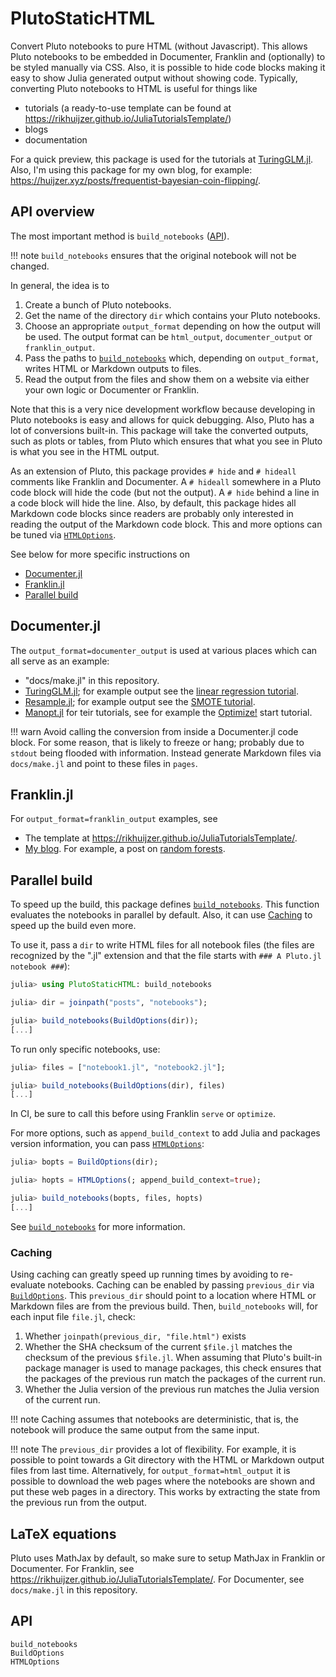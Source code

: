 # PlutoStaticHTML

Convert Pluto notebooks to pure HTML (without Javascript).
This allows Pluto notebooks to be embedded in Documenter, Franklin and (optionally) to be styled manually via CSS.
Also, it is possible to hide code blocks making it easy to show Julia generated output without showing code.
Typically, converting Pluto notebooks to HTML is useful for things like

- tutorials (a ready-to-use template can be found at <https://rikhuijzer.github.io/JuliaTutorialsTemplate/>)
- blogs
- documentation

For a quick preview, this package is used for the tutorials at [TuringGLM.jl](https://turinglang.github.io/TuringGLM.jl/dev/tutorials/linear_regression/).
Also, I'm using this package for my own blog, for example: <https://huijzer.xyz/posts/frequentist-bayesian-coin-flipping/>.

## API overview

The most important method is `build_notebooks` ([API](@ref)).

!!! note
    `build_notebooks` ensures that the original notebook will not be changed.

In general, the idea is to

1. Create a bunch of Pluto notebooks.
1. Get the name of the directory `dir` which contains your Pluto notebooks.
1. Choose an appropriate `output_format` depending on how the output will be used.
    The output format can be `html_output`, `documenter_output` or `franklin_output`.
1. Pass the paths to [`build_notebooks`](@ref) which, depending on `output_format`, writes HTML or Markdown outputs to files.
1. Read the output from the files and show them on a website via either your own logic or Documenter or Franklin.

Note that this is a very nice development workflow because developing in Pluto notebooks is easy and allows for quick debugging.
Also, Pluto has a lot of conversions built-in.
This package will take the converted outputs, such as plots or tables, from Pluto which ensures that what you see in Pluto is what you see in the HTML output.

As an extension of Pluto, this package provides `# hide` and `# hideall` comments like Franklin and Documenter.
A `# hideall` somewhere in a Pluto code block will hide the code (but not the output).
A `# hide` behind a line in a code block will hide the line.
Also, by default, this package hides all Markdown code blocks since readers are probably only interested in reading the output of the Markdown code block.
This and more options can be tuned via [`HTMLOptions`](@ref).

See below for more specific instructions on

- [Documenter.jl](@ref)
- [Franklin.jl](@ref)
- [Parallel build](@ref)

## Documenter.jl

The `output_format=documenter_output` is used at various places which can all serve as an example:

- "docs/make.jl" in this repository.
- [TuringGLM.jl](https://github.com/TuringLang/TuringGLM.jl); for example output see the [linear regression tutorial](https://turinglang.github.io/TuringGLM.jl/dev/tutorials/linear_regression/).
- [Resample.jl](https://github.com/rikhuijzer/Resample.jl); for example output see the [SMOTE tutorial](https://rikhuijzer.github.io/Resample.jl/dev/notebooks/smote/).
- [Manopt.jl](https://manoptjl.org/) for teir tutorials, see for example the [Optimize!](https://manoptjl.org/stable/pluto/Optimize!/) start tutorial.

!!! warn
    Avoid calling the conversion from inside a Documenter.jl code block.
    For some reason, that is likely to freeze or hang; probably due to `stdout` being flooded with information.
    Instead generate Markdown files via `docs/make.jl` and point to these files in `pages`.

## Franklin.jl

For `output_format=franklin_output` examples, see

- The template at <https://rikhuijzer.github.io/JuliaTutorialsTemplate/>.
- [My blog](https://gitlab.com/rikh/blog).
    For example, a post on [random forests](https://huijzer.xyz/posts/random-forest/).

## Parallel build

To speed up the build, this package defines [`build_notebooks`](@ref).
This function evaluates the notebooks in parallel by default.
Also, it can use [Caching](@ref) to speed up the build even more.

To use it, pass a `dir` to write HTML files for all notebook files (the files are recognized by the ".jl" extension and that the file starts with `### A Pluto.jl notebook ###`):

```julia
julia> using PlutoStaticHTML: build_notebooks

julia> dir = joinpath("posts", "notebooks");

julia> build_notebooks(BuildOptions(dir));
[...]
```

To run only specific notebooks, use:

```julia
julia> files = ["notebook1.jl", "notebook2.jl"];

julia> build_notebooks(BuildOptions(dir), files)
[...]
```

In CI, be sure to call this before using Franklin `serve` or `optimize`.

For more options, such as `append_build_context` to add Julia and packages version information, you can pass [`HTMLOptions`](@ref):

```julia
julia> bopts = BuildOptions(dir);

julia> hopts = HTMLOptions(; append_build_context=true);

julia> build_notebooks(bopts, files, hopts)
[...]
```

See [`build_notebooks`](@ref) for more information.

### Caching

Using caching can greatly speed up running times by avoiding to re-evaluate notebooks.
Caching can be enabled by passing `previous_dir` via [`BuildOptions`](@ref).
This `previous_dir` should point to a location where HTML or Markdown files are from the previous build.
Then, `build_notebooks` will, for each input file `file.jl`, check:

1. Whether `joinpath(previous_dir, "file.html")` exists
2. Whether the SHA checksum of the current `$file.jl` matches the checksum of the previous `$file.jl`.
    When assuming that Pluto's built-in package manager is used to manage packages, this check ensures that the packages of the previous run match the packages of the current run.
3. Whether the Julia version of the previous run matches the Julia version of the current run.

!!! note
    Caching assumes that notebooks are deterministic, that is, the notebook will produce the same output from the same input.

!!! note
    The `previous_dir` provides a lot of flexibility.
    For example, it is possible to point towards a Git directory with the HTML or Markdown output files from last time.
    Alternatively, for `output_format=html_output` it is possible to download the web pages where the notebooks are shown and put these web pages in a directory.
    This works by extracting the state from the previous run from the output.

## LaTeX equations

Pluto uses MathJax by default, so make sure to setup MathJax in Franklin or Documenter.
For Franklin, see <https://rikhuijzer.github.io/JuliaTutorialsTemplate/>.
For Documenter, see `docs/make.jl` in this repository.

## API

```@docs
build_notebooks
BuildOptions
HTMLOptions
```
